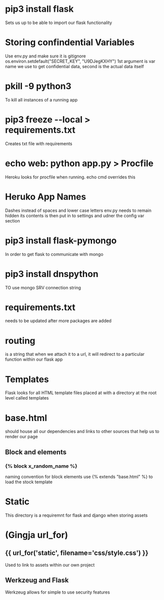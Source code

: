 # pip3 install flask
Sets us up to be able to import our flask functionality

# Storing confindential Variables
Use env.py and make sure it is gitignore
os.environ.setdefault("SECRET_KEY", "U9DJegKXHY")
1st argument is var name we use to get confidential data, second is the actual data itself

# pkill -9 python3 
To kill all instances of a running app

# pip3 freeze --local > requirements.txt
Creates txt file with requirements

# echo web: python app.py > Procfile
Heroku looks for procfile when running. echo cmd overrides this

# Heruko App Names
Dashes instead of spaces and lower case letters
env.py needs to remain hidden
its contents is then put in to settings and udner the config var section

# pip3 install flask-pymongo
In order to get flask to communicate with mongo

# pip3 install dnspython
TO use mongo SRV connection string

# requirements.txt 
needs to be updated after more packages are added

# routing 
is a string that when we attach it to a url, it will redirect to a particular function within our flask app

# Templates 
Flask looks for all HTML template files placed at with a directory at the root level
called templates

# base.html
should house all our dependencies and links to other sources that help us to render our page

## Block and elements
### {% block x_random_name %}
naming convention for block elements
use {% extends "base.html" %} to load the stock template

# Static
This directory is a requiremnt for flask and django when storing assets
# (Gingja url_for)
## {{ url_for('static', filename='css/style.css') }}
Used to link to assets within our own project

## Werkzeug and Flask
Werkzeug allows for simple to use security features

